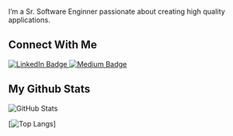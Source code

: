 I’m a Sr. Software Enginner passionate about creating high quality applications.

## Connect With Me
<div id="badges">
    <a href="https://www.linkedin.com/in/emre-deniz1/">
      <img src="https://img.shields.io/badge/LinkedIn-blue?style=for-the-badge&logo=linkedin&logoColor=white" alt="LinkedIn Badge"/>
    </a>
    <a href="https://medium.com/@emre.deniz">
      <img src="https://img.shields.io/badge/Medium-12100E?style=for-the-badge&logo=medium&logoColor=white" alt="Medium Badge"/>
    </a>
</div>

## My Github Stats
![GitHub Stats](https://github-readme-stats.vercel.app/api?username=EmreDenizz&count_private=true&show_icons=true&theme=radical&hide_rank=false)

[![Top Langs](https://github-readme-stats.vercel.app/api/top-langs/?username=EmreDenizz&layout=compact)]
